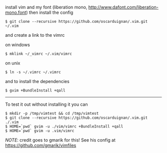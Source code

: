install vim and my font (liberation mono, http://www.dafont.com/liberation-mono.font) then install the config

    $ git clone --recursive https://github.com/oscarduignan/.vim.git ~/.vim

and create a link to the vimrc

on windows

    $ mklink ~/_vimrc ~/.vim/vimrc

on unix

    $ ln -s ~/.vimrc ~/.vimrc

and to install the dependencies

    $ gvim +BundleInstall +qall

---

To test it out without installing it you can

    $ mkdir -p /tmp/vimtest && cd /tmp/vimtest
    $ git clone --recursive https://github.com/oscarduignan/.vim.git ./.vim
    $ HOME=`pwd` gvim -u ./vim/vimrc +BundleInstall +qall
    $ HOME=`pwd` gvim -u .vim/vimrc

*NOTE*: credit goes to gmarik for this! See his config at https://github.com/gmarik/vimfiles 

